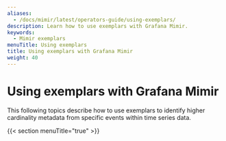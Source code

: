 ```yaml
---
aliases:
  - /docs/mimir/latest/operators-guide/using-exemplars/
description: Learn how to use exemplars with Grafana Mimir.
keywords:
  - Mimir exemplars
menuTitle: Using exemplars
title: Using exemplars with Grafana Mimir
weight: 40
---
```


# Using exemplars with Grafana Mimir

This following topics describe how to use exemplars to identify higher cardinality metadata from specific events within time series data.

{{< section menuTitle="true" >}}
